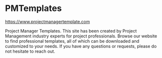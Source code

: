# PMTemplates
https://www.projectmanagertemplate.com

Project Manager Templates. This site has been created by Project Management industry experts for project professionals. Browse our website to find professional templates, all of which can be downloaded and customized to your needs. If you have any questions or requests, please do not hesitate to reach out.
